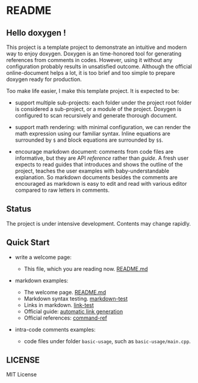# README

## Hello doxygen !

This project is a template project to demonstrate an intuitive and modern way to enjoy doxygen. Doxygen is an time-honored tool for generating references from comments in codes. However, using it without any configuration probably results in unsatisfied outcome. Although the official online-document helps a lot, it is too brief and too simple to prepare doxygen ready for production.

Too make life easier, I make this template project. It is expected to be:

* support multiple sub-projects: each folder under the project root folder is considered a sub-project, or a module of the project. Doxygen is configured to scan recursively and generate thorough document.

* support math rendering: with minimal configuration, we can render the math expression using our familiar syntax. Inline equations are surrounded by `$` and block equations are surrounded by `$$`.

* encourage markdown document: comments from code files are informative, but they are API *reference* rather than *guide*. A fresh user expects to read guides that introduces and shows the outline of the project, teaches the user examples with baby-understandable explanation. So markdown documents besides the comments are encouraged as markdown is easy to edit and read with various editor compared to raw letters in comments.

## Status

The project is under intensive development. Contents may change rapidly.


## Quick Start

* write a welcome page:
    * This file, which you are reading now. [README.md](README.md)

* markdown examples: 
    * The welcome page. [README.md](README.md)
    * Markdown syntax testing. [markdown-test](use-markdown/markdown-test.md)
    * Links in markdown. [link-test](basic-usage/link-test.md)
    * Official guide: [automatic link generation](https://www.doxygen.nl/manual/autolink.html)
    * Official references: [command-ref](https://www.doxygen.nl/manual/commands.html#cmdref)

* intra-code comments examples:
    * code files under folder `basic-usage`, such as `basic-usage/main.cpp`.


## LICENSE

MIT License

